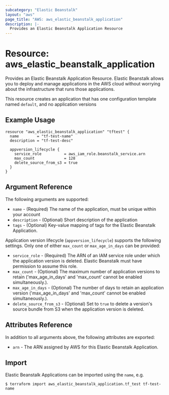 ```yaml
---
subcategory: "Elastic Beanstalk"
layout: "aws"
page_title: "AWS: aws_elastic_beanstalk_application"
description: |-
  Provides an Elastic Beanstalk Application Resource
---
```


# Resource: aws_elastic_beanstalk_application

Provides an Elastic Beanstalk Application Resource. Elastic Beanstalk allows
you to deploy and manage applications in the AWS cloud without worrying about
the infrastructure that runs those applications.

This resource creates an application that has one configuration template named
`default`, and no application versions

## Example Usage

```hcl
resource "aws_elastic_beanstalk_application" "tftest" {
  name        = "tf-test-name"
  description = "tf-test-desc"

  appversion_lifecycle {
    service_role          = aws_iam_role.beanstalk_service.arn
    max_count             = 128
    delete_source_from_s3 = true
  }
}
```

## Argument Reference

The following arguments are supported:

* `name` - (Required) The name of the application, must be unique within your account
* `description` - (Optional) Short description of the application
* `tags` - (Optional) Key-value mapping of tags for the Elastic Beanstalk Application.

Application version lifecycle (`appversion_lifecycle`) supports the following settings.  Only one of either `max_count` or `max_age_in_days` can be provided:

* `service_role` - (Required) The ARN of an IAM service role under which the application version is deleted.  Elastic Beanstalk must have permission to assume this role.
* `max_count` - (Optional) The maximum number of application versions to retain ('max_age_in_days' and 'max_count' cannot be enabled simultaneously.).
* `max_age_in_days` - (Optional) The number of days to retain an application version ('max_age_in_days' and 'max_count' cannot be enabled simultaneously.).
* `delete_source_from_s3` - (Optional) Set to `true` to delete a version's source bundle from S3 when the application version is deleted.

## Attributes Reference

In addition to all arguments above, the following attributes are exported:

* `arn` - The ARN assigned by AWS for this Elastic Beanstalk Application.


## Import

Elastic Beanstalk Applications can be imported using the `name`, e.g.

```
$ terraform import aws_elastic_beanstalk_application.tf_test tf-test-name
```
